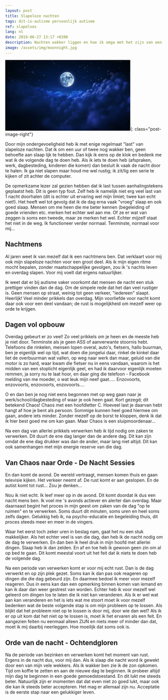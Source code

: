```yaml
---
layout: post
title: Slapeloze nachten
tags: dit-is-autisme persoonlijk autisme
ref: slapeloos
lang: nl
date: 2019-06-27 13:17 +0200
description: Nachten wakker liggen en hoe ik omga met het zijn van een nachtmens. Autisme en het missen van structuur
image: /assets/img/moonnight.jpg
---
```

![Prachtige nacht](/assets/img/moonnight.jpg){: class="post-image-right"}

Door mijn ondergevoeligheid heb ik met enige regelmaat "last" van slapeloze nachten. Dat ik om een uur of twee nog wakker ben, geen behoefte aan slaap lijk te hebben. Dan kijk ik eens op de klok en bedenk me wat ik de volgende dag te doen heb. Als ik iets te doen heb (afspraken, werk, dagbesteding, kinderen die komen) dan besluit ik vaak de nacht door te halen. Ik ga niet slapen maar houd me wel rustig; ik zit/lig een serie te kijken of zit achter de computer.

De opmerkzame lezer zal gezien hebben dat ik last tussen aanhalingstekens geplaatst heb. Dit is geen typ fout. Zelf heb ik namelijk niet erg veel last van 1 nacht doorhalen (dit is echter uit ervaring wel mijn limiet; twee kan echt niet!). Het heeft wel tot gevolg dat ik de dag erna vaak "vroeg" slaap en ook goed slaap. Mensen om me heen die me beter kennen (begeleiding of goede vrienden etc. merken het echter wel aan me. Of ze er wat van zeggen is soms een tweede, maar ze merken het wel. Echter mijzelf staat het niet in de weg. Ik functioneer verder normaal. Tenminste, normaal voor mij...

## Nachtmens

Al jaren weet ik van mezelf dat ik een nachtmens ben. Dat verklaart voor mij ook mijn slapeloze nachten voor een groot deel. Als ik mijn eigen ritme mocht bepalen, zonder maatschappelijke gevolgen, zou ik 's nachts leven en overdag slapen. Voor mij voelt dat ergens natuurlijker.

Ik weet dat er bij autisme vaker voorkomt dat mensen de nacht een stuk prettiger vinden dan de dag. Om de simpele rede dat het dan veel rustiger is. Geen mensen op straat, weinig tot geen verkeer, "iedereen" slaapt. Heerlijk! Veel minder prikkels dan overdag. Mijn voorliefde voor nacht komt daar ook voor een deel vandaan; de rust is mogelijkheid om mezelf weer op orde te krijgen.

## Dagen vol opbouw

Overdag gebeurt er zo veel! Zo veel prikkels om je heen en de meeste heb je niet door. Tenminste als je geen ASS of aanverwante stoornis hebt. Telefoons die rinkelen, mensen lopen overal, auto's, fietsers, hallo buurman, ben je eigenlijk wel op tijd, wat doen die jongelui daar, rinkel de kinkel daar liet de overbuurman wat vallen, op weg naar werk dan maar, geluid van die motor is zo hard, waar kwam die fietser nu in eens vandaan, waarom is het midden van een stoplicht eigenlijk geel, en had ik daarvoor eigenlijk moeten remmen, ja sorry nu te laat hoor, en daar ging die telefoon - Facebook melding van me moeder, o wat leuk mijn neef gaat..... Enzovoorts, enzovoorts, enzovoorts, enzovoorts....

O en dan ben je nog niet eens begonnen met op weg gaan naar je werk/school/dagbesteding of waar je ook heen gaat. Kort gezegd; dit betekend Chaos! Chaos met een hoofdletter C. Hoeveel last je daarvan hebt hangt af hoe je bent als persoon. Sommige kunnen heel goed hiermee om gaan, andere iets minder. Zonder mezelf op de borst te kloppen, denk ik dat ik hier best goed me om kan gaan. Maar Chaos is een sluipmoordenaar...

Na een dag van allerlei prikkels verwerken heb ik tijd nodig om zaken te verwerken. Dit duurt de ene dag langer dan de andere dag. Dit kan zijn omdat de ene dag drukker was dan de ander, maar lang niet altijd. Dit kan ook samenhangen met mijn energie reserve van die dag.

## Van Chaos naar Orde - De Nacht Sessies

En dan komt de avond. De wereld vertraagt, mensen komen thuis en gaan televisie kijken. Het verkeer neemt af. De rust komt er aan geslopen. En de autist komt tot rust... Zou je denken...

Nou ik niet echt. Ik leef meer op in de avond. Dit komt doordat ik dus een nacht mens ben. Ik voel me 's avonds actiever en alerter dan overdag. Maar daarnaast begint het proces in mijn geest om zaken van de dag "op te ruimen" en te verwerken. Soms duurt dit minuten, soms uren en heel soms zelfs dagen. Gelukkig heb ik, na psycho-educatie en begeleiding thuis, dit proces steeds meer en meer in de vingers.

Waar het eerst toch zeker uren in beslag nam, gaat het nu een stuk makkelijker. Als het echter veel is van die dag, dan heb ik de nacht nodig om de dag te verwerken. En dan ben ik heel druk in mijn hoofd met allerlei dingen. Slaap heb ik dan zelden. En af en toe heb ik gewoon geen zin om al op bed te gaan. Dit komt meestal voort uit het feit dat ik niets te doen heb de volgende dag.

Na een periode van verwerken komt er voor mij echt rust. Dan is de dag verwerkt en op zijn plek gezet. Soms kan ik dan pas ook reageren op dingen die die dag gebeurd zijn. En daarmee bedoel ik meer voor mezelf reageren. Dus in eens kan dan een opmerking binnen komen van iemand en kan ik daar dan weer gestrest van worden. Echter heb ik voor mezelf wel geleerd om dingen los te laten die ik niet kan veranderen. Als ik er wel wat aan kan veranderen en het is iets wat me stoort moet ik voor mezelf bedenken wat de beste volgende stap is om mijn probleem op te lossen. Als blijkt dat het probleem niet op te lossen is door mij, door wie dan wel? Als ik er op uit kom dat het niet op te lossen is, moet ik het ervaren als een feit. En aangezien feiten nu eenmaal alleen ZIJN en niets meer of minder dan dat, moet ik mij daarbij neerleggen. Hoe moeilijk dat soms ook is.

## Orde van de nacht - Ochtendgloren

Na de periode van bezinken en verwerken komt het moment van rust. Ergens in de nacht dus, voor mij dan. Als ik slaap die nacht word ik gewekt door een van mijn vele wekkers. Als ik wakker ben zie ik de zon opkomen. Tijd om koffie te zetten en aan de nieuwe dag te beginnen. Ik probeer altijd mijn dag te beginnen in een goede gemoedstoestand. En dit lukt me steeds beter.
Natuurlijk zijn er momenten dat dat even niet zo goed lukt, maar ook die kan ik steeds beter accepteren. Het mag er allemaal zijn nu. Acceptatie is de eerste stap naar een gelukkiger leven.

